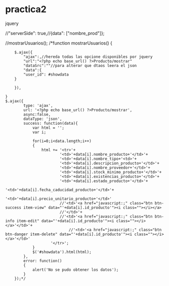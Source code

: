 # practica2
jquery

//"serverSide": true,//{data": ["nombre_prod"]}; 
<!-- 	<tbody id="showdata">
						
					</tbody>
 -->
//mostrarUsuarios();
/*function mostrarUsuarios()
	{
		
		$.ajax({
			"ajax":,//hereda todas las opcione disponibles por jquery
			"url":"<?php echo base_url() ?>Producto/mostrar"
			"dataSrc":""//para alterar que dtaos leera el json
			"data":{
			"user_id": #showdata
		}

		}),
			
	}
	$.ajax({
			type: 'ajax',
			url: '<?php echo base_url() ?>Producto/mostrar',
			async:false,
			dataType: 'json',
			success: function(data){
				var html = '';
				var i;

				for(i=0;i<data.length;i++)
				{ 
					html += '<tr>'+
							'<td>'+data[i].nombre_producto+'</td>'+
							'<td>'+data[i].nombre_tipo+'<td>'+
							'<td>'+data[i].descripcion_producto+'</td>'+
							'<td>'+data[i].nombre_proveedor+'</td>'+
							'<td>'+data[i].stock_minimo_producto+'</td>'+
							'<td>'+data[i].existencias_producto+'</td>'+
							'<td>'+data[i].estado_producto+'</td>'+
							'<td>'+data[i].fecha_caducidad_producto+'</td>'+
							'<td>'+data[i].precio_unitario_producto+'</td>'
							//'<td>'<a href="javascript:;" class="btn btn-success item-view" data="'+data[i].id_producto'"><i class=""></i></a>
							//'</td>'+
							//'<td>'<a href="javascript:;" class="btn btn-info item-edit" data="'+data[i].id_producto'"><i class=""></i></a>'</td>'+
								//'<td>'<a href="javascript:;" class="btn btn-danger item-delete" data="'+data[i].id_producto'"><i class=""></i></a>'</td>'
						'</tr>';
				}
				$('#showdata').html(html);
			},
			error: function()
			{
				alert('No se pudo obtener los datos');
			}
		});*/
